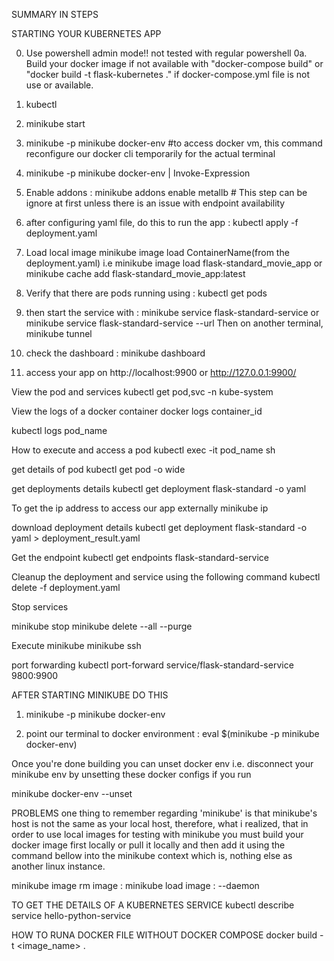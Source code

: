 SUMMARY IN STEPS

STARTING YOUR KUBERNETES APP

0. Use powershell admin mode!! not tested with regular powershell
0a. Build your docker image if not available with "docker-compose build" or "docker build -t flask-kubernetes ." if docker-compose.yml file is not use or available.
1. kubectl
2. minikube start
3. minikube -p minikube docker-env    #to access docker vm, this command reconfigure our docker cli temporarily for the actual terminal
4. minikube -p minikube docker-env | Invoke-Expression
5. Enable addons :  minikube addons enable metallb # This step can be ignore at first unless there is an issue with endpoint availability
6. after configuring yaml file, do this to run the app :  kubectl apply -f deployment.yaml
7. Load local image minikube image load ContainerName(from the deployment.yaml) i.e minikube image load flask-standard_movie_app or  minikube cache add flask-standard_movie_app:latest
8. Verify that there are pods running using : kubectl get pods
9. then start the service with :  minikube service flask-standard-service or minikube service flask-standard-service --url
Then on another terminal,
minikube tunnel
10. check the dashboard : minikube dashboard

11. access your app on http://localhost:9900 or http://127.0.0.1:9900/

View the pod and services
kubectl get pod,svc -n kube-system

View the logs of a docker container
docker logs container_id

kubectl logs pod_name

How to execute and access a pod
kubectl exec -it pod_name sh

get details of pod
kubectl get pod -o wide

get deployments details
kubectl get deployment flask-standard -o yaml

To get the ip address to access our app externally
minikube ip

download deployment details
kubectl get deployment flask-standard -o yaml > deployment_result.yaml

Get the endpoint
kubectl get endpoints flask-standard-service

Cleanup the deployment and service using the following command
kubectl delete -f deployment.yaml

Stop services

minikube stop
minikube delete --all --purge

Execute minikube
minikube ssh

port forwarding
kubectl port-forward service/flask-standard-service 9800:9900

AFTER STARTING MINIKUBE DO THIS

1. minikube -p minikube docker-env

2. point our terminal to docker environment : eval $(minikube -p minikube docker-env)

Once you're done building you can unset docker env i.e. disconnect your minikube env by unsetting these docker configs if you run 

minikube docker-env --unset


PROBLEMS
one thing to remember regarding 'minikube' is that minikube's host is not the same as your local host, therefore, 
what i realized, that in order to use local images for testing with minikube you must build your docker image first 
locally or pull it locally and then add it using the command bellow into the minikube context which is, nothing else as another linux instance.

minikube image rm image <image>:<tag>
minikube load image <image>:<tag> --daemon


TO GET THE DETAILS OF A KUBERNETES SERVICE
kubectl describe service hello-python-service

HOW TO RUNA DOCKER FILE WITHOUT DOCKER COMPOSE
docker build -t <image_name> .


